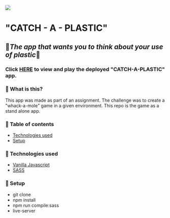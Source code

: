 ![](https://media.giphy.com/media/apSIOgMkOEuxG/giphy-downsized.gif)
# **"CATCH - A - PLASTIC"**

## 🥤*The app that wants you to think about your use of plastic*🥤

### Click [HERE](https://goofy-montalcini-5fd09b.netlify.com) to view and play the deployed "CATCH-A-PLASTIC" app.

### :pushpin: What is this?

This app was made as part of an assignment. The challenge was to create a "whack-a-mole" game in a given environment. This repo is the game as a stand alone app.

### :pushpin: Table of contents

* [Technologies used](#technologies-used)
* [Setup](#setup)

### :pushpin: Technologies used
* [Vanilla Javascript](https://www.javascript.com)
* [SASS](https://sass-lang.com)

### :pushpin: Setup
* git clone
* npm install
* npm run compile:sass
* live-server
